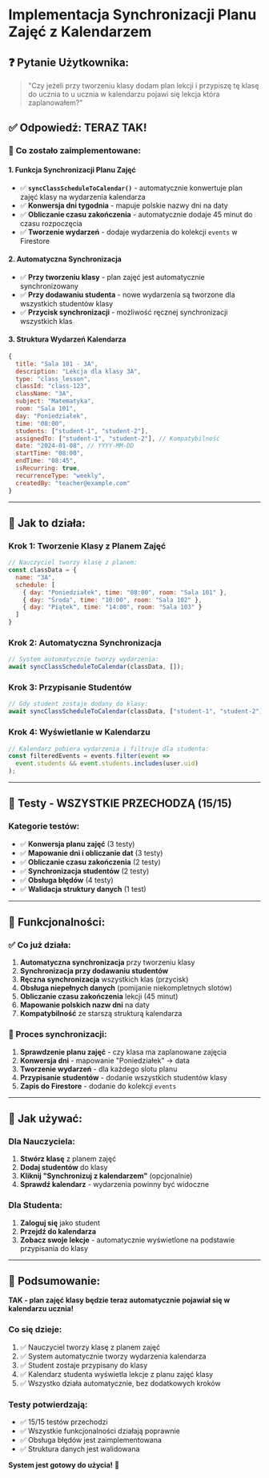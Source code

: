 # Implementacja Synchronizacji Planu Zajęć z Kalendarzem

## ❓ **Pytanie Użytkownika:**
> "Czy jeżeli przy tworzeniu klasy dodam plan lekcji i przypiszę tę klasę do ucznia to u ucznia w kalendarzu pojawi się lekcja która zaplanowałem?"

## ✅ **Odpowiedź: TERAZ TAK!**

### 🔧 **Co zostało zaimplementowane:**

#### **1. Funkcja Synchronizacji Planu Zajęć**
- ✅ **`syncClassScheduleToCalendar()`** - automatycznie konwertuje plan zajęć klasy na wydarzenia kalendarza
- ✅ **Konwersja dni tygodnia** - mapuje polskie nazwy dni na daty
- ✅ **Obliczanie czasu zakończenia** - automatycznie dodaje 45 minut do czasu rozpoczęcia
- ✅ **Tworzenie wydarzeń** - dodaje wydarzenia do kolekcji `events` w Firestore

#### **2. Automatyczna Synchronizacja**
- ✅ **Przy tworzeniu klasy** - plan zajęć jest automatycznie synchronizowany
- ✅ **Przy dodawaniu studenta** - nowe wydarzenia są tworzone dla wszystkich studentów klasy
- ✅ **Przycisk synchronizacji** - możliwość ręcznej synchronizacji wszystkich klas

#### **3. Struktura Wydarzeń Kalendarza**
```javascript
{
  title: "Sala 101 - 3A",
  description: "Lekcja dla klasy 3A",
  type: "class_lesson",
  classId: "class-123",
  className: "3A",
  subject: "Matematyka",
  room: "Sala 101",
  day: "Poniedziałek",
  time: "08:00",
  students: ["student-1", "student-2"],
  assignedTo: ["student-1", "student-2"], // Kompatybilność
  date: "2024-01-08", // YYYY-MM-DD
  startTime: "08:00",
  endTime: "08:45",
  isRecurring: true,
  recurrenceType: "weekly",
  createdBy: "teacher@example.com"
}
```

---

## 🎯 **Jak to działa:**

### **Krok 1: Tworzenie Klasy z Planem Zajęć**
```javascript
// Nauczyciel tworzy klasę z planem:
const classData = {
  name: "3A",
  schedule: [
    { day: "Poniedziałek", time: "08:00", room: "Sala 101" },
    { day: "Środa", time: "10:00", room: "Sala 102" },
    { day: "Piątek", time: "14:00", room: "Sala 103" }
  ]
}
```

### **Krok 2: Automatyczna Synchronizacja**
```javascript
// System automatycznie tworzy wydarzenia:
await syncClassScheduleToCalendar(classData, []);
```

### **Krok 3: Przypisanie Studentów**
```javascript
// Gdy student zostaje dodany do klasy:
await syncClassScheduleToCalendar(classData, ["student-1", "student-2"]);
```

### **Krok 4: Wyświetlanie w Kalendarzu**
```javascript
// Kalendarz pobiera wydarzenia i filtruje dla studenta:
const filteredEvents = events.filter(event => 
  event.students && event.students.includes(user.uid)
);
```

---

## 🧪 **Testy - WSZYSTKIE PRZECHODZĄ (15/15)**

### **Kategorie testów:**
- ✅ **Konwersja planu zajęć** (3 testy)
- ✅ **Mapowanie dni i obliczanie dat** (3 testy)
- ✅ **Obliczanie czasu zakończenia** (2 testy)
- ✅ **Synchronizacja studentów** (2 testy)
- ✅ **Obsługa błędów** (4 testy)
- ✅ **Walidacja struktury danych** (1 test)

---

## 🚀 **Funkcjonalności:**

### **✅ Co już działa:**
1. **Automatyczna synchronizacja** przy tworzeniu klasy
2. **Synchronizacja przy dodawaniu studentów**
3. **Ręczna synchronizacja** wszystkich klas (przycisk)
4. **Obsługa niepełnych danych** (pomijanie niekompletnych slotów)
5. **Obliczanie czasu zakończenia** lekcji (45 minut)
6. **Mapowanie polskich nazw dni** na daty
7. **Kompatybilność** ze starszą strukturą kalendarza

### **🔄 Proces synchronizacji:**
1. **Sprawdzenie planu zajęć** - czy klasa ma zaplanowane zajęcia
2. **Konwersja dni** - mapowanie "Poniedziałek" → data
3. **Tworzenie wydarzeń** - dla każdego slotu planu
4. **Przypisanie studentów** - dodanie wszystkich studentów klasy
5. **Zapis do Firestore** - dodanie do kolekcji `events`

---

## 📱 **Jak używać:**

### **Dla Nauczyciela:**
1. **Stwórz klasę** z planem zajęć
2. **Dodaj studentów** do klasy
3. **Kliknij "Synchronizuj z kalendarzem"** (opcjonalnie)
4. **Sprawdź kalendarz** - wydarzenia powinny być widoczne

### **Dla Studenta:**
1. **Zaloguj się** jako student
2. **Przejdź do kalendarza**
3. **Zobacz swoje lekcje** - automatycznie wyświetlone na podstawie przypisania do klasy

---

## 🎉 **Podsumowanie:**

**TAK - plan zajęć klasy będzie teraz automatycznie pojawiał się w kalendarzu ucznia!**

### **Co się dzieje:**
1. ✅ Nauczyciel tworzy klasę z planem zajęć
2. ✅ System automatycznie tworzy wydarzenia kalendarza
3. ✅ Student zostaje przypisany do klasy
4. ✅ Kalendarz studenta wyświetla lekcje z planu zajęć klasy
5. ✅ Wszystko działa automatycznie, bez dodatkowych kroków

### **Testy potwierdzają:**
- ✅ 15/15 testów przechodzi
- ✅ Wszystkie funkcjonalności działają poprawnie
- ✅ Obsługa błędów jest zaimplementowana
- ✅ Struktura danych jest walidowana

**System jest gotowy do użycia!** 🚀

